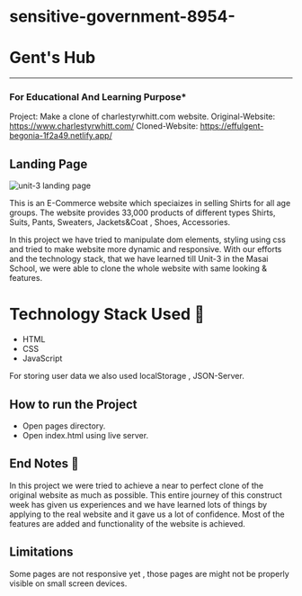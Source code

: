 # sensitive-government-8954-
# Gent's Hub

-----

### For Educational And Learning Purpose* 
Project: Make a clone of charlestyrwhitt.com website.
Original-Website: https://www.charlestyrwhitt.com/
Cloned-Website: https://effulgent-begonia-1f2a49.netlify.app/


## Landing Page
![unit-3 landing page](https://user-images.githubusercontent.com/117287131/221493049-f2750e5c-c784-4378-b549-038a18cb32d9.png)


This is an E-Commerce website which speciaizes in selling Shirts for all age groups. The website provides 33,000 products of different types Shirts, Suits, Pants, Sweaters, Jackets&Coat , Shoes, Accessories.

In this project we have tried to manipulate dom elements, styling using css and tried to make website more dynamic and responsive. With our efforts and the technology stack, that we have learned till Unit-3 in the Masai School, we were able to clone the whole website with same looking & features.


# Technology Stack Used 🌟
* HTML
* CSS
* JavaScript

For storing user data we also used localStorage , JSON-Server.

## How to run the Project
* Open pages directory.
* Open index.html using live server.

## End Notes 📑
In this project we were tried to achieve a near to perfect clone of the original website as much as possible. This entire journey of this construct week has given us experiences and we have learned lots of things by applying to the real website and it gave us a lot of confidence. Most of the features are added and functionality of the website is achieved.

## Limitations
Some pages are not responsive yet , those pages are might not be properly visible on small screen devices.
